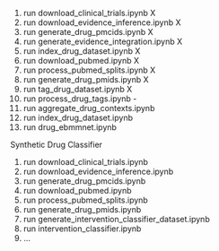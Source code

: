 1. run download_clinical_trials.ipynb X
2. run download_evidence_inference.ipynb X
3. run generate_drug_pmcids.ipynb X
4. run generate_evidence_integration.ipynb X
5. run index_drug_dataset.ipynb X
6. run download_pubmed.ipynb X
7. run process_pubmed_splits.ipynb X
8. run generate_drug_pmids.ipynb X
9. run tag_drug_dataset.ipynb X
10. run process_drug_tags.ipynb -
11. run aggregate_drug_contexts.ipynb
12. run index_drug_dataset.ipynb
13. run drug_ebmmnet.ipynb

Synthetic Drug Classifier
1. run download_clinical_trials.ipynb 
2. run download_evidence_inference.ipynb 
3. run generate_drug_pmcids.ipynb 
4. run download_pubmed.ipynb 
5. run process_pubmed_splits.ipynb 
6. run generate_drug_pmids.ipynb
7. run generate_intervention_classifier_dataset.ipynb
8. run intervention_classifier.ipynb
9. ... 

